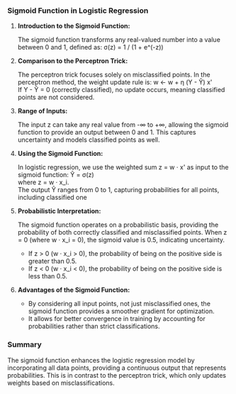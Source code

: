 ### Sigmoid Function in Logistic Regression

1. **Introduction to the Sigmoid Function:**  

   The sigmoid function transforms any real-valued number into a value between 0 and 1, defined as:
   σ(z) = 1 / (1 + e^(-z))

3. **Comparison to the Perceptron Trick:**  

   The perceptron trick focuses solely on misclassified points. In the perceptron method, the weight update rule is:
   w ← w + η (Y - Ŷ) x'  
   If Y - Ŷ = 0 (correctly classified), no update occurs, meaning classified points are not considered.
   

4. **Range of Inputs:**  

   The input z can take any real value from -∞ to +∞, allowing the sigmoid function to provide an output between 0 and 1. This captures uncertainty and models classified points as well.

5. **Using the Sigmoid Function:**  

   In logistic regression, we use the weighted sum z = w · x' as input to the sigmoid function:
   Ŷ = σ(z)  
   where z = w · x_i.  
   The output Ŷ ranges from 0 to 1, capturing probabilities for all points, including classified one

6. **Probabilistic Interpretation:**  

   The sigmoid function operates on a probabilistic basis, providing the probability of both correctly classified and misclassified points. When z = 0 (where w · x_i = 0), the sigmoid value is 0.5, indicating uncertainty. 
   - If z > 0 (w · x_i > 0), the probability of being on the positive side is greater than 0.5.
   - If z < 0 (w · x_i < 0), the probability of being on the positive side is less than 0.5.

7. **Advantages of the Sigmoid Function:**  
   
   - By considering all input points, not just misclassified ones, the sigmoid function provides a smoother gradient for optimization.
   - It allows for better convergence in training by accounting for probabilities rather than strict classifications.

### Summary  
The sigmoid function enhances the logistic regression model by incorporating all data points, providing a continuous output that represents probabilities. This is in contrast to the perceptron trick, which only updates weights based on misclassifications.

